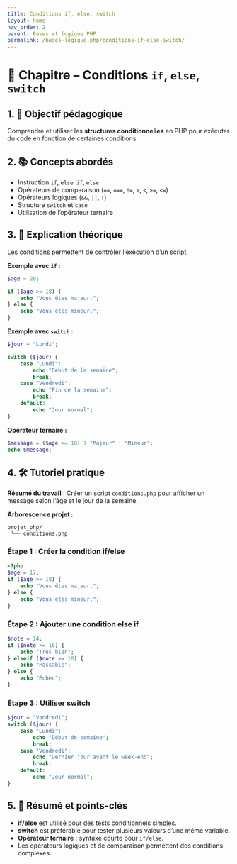 ```yaml
---
title: Conditions if, else, switch
layout: home
nav_order: 2
parent: Bases et logique PHP
permalink: /bases-logique-php/conditions-if-else-switch/
---
```



# 📘 Chapitre – Conditions `if`, `else`, `switch`

## 1. 🎯 Objectif pédagogique

Comprendre et utiliser les **structures conditionnelles** en PHP pour exécuter du code en fonction de certaines conditions.

## 2. 📚 Concepts abordés

* Instruction `if`, `else if`, `else`
* Opérateurs de comparaison (`==`, `===`, `!=`, `>`, `<`, `>=`, `<=`)
* Opérateurs logiques (`&&`, `||`, `!`)
* Structure `switch` et `case`
* Utilisation de l’opérateur ternaire

## 3. 🧠 Explication théorique

Les conditions permettent de contrôler l’exécution d’un script.

**Exemple avec `if` :**

```php
$age = 20;

if ($age >= 18) {
    echo "Vous êtes majeur.";
} else {
    echo "Vous êtes mineur.";
}
```

**Exemple avec `switch` :**

```php
$jour = "Lundi";

switch ($jour) {
    case "Lundi":
        echo "Début de la semaine";
        break;
    case "Vendredi":
        echo "Fin de la semaine";
        break;
    default:
        echo "Jour normal";
}
```

**Opérateur ternaire :**

```php
$message = ($age >= 18) ? "Majeur" : "Mineur";
echo $message;
```

## 4. 🛠 Tutoriel pratique

**Résumé du travail** : Créer un script `conditions.php` pour afficher un message selon l’âge et le jour de la semaine.

**Arborescence projet :**

```
projet_php/
 └── conditions.php
```

### Étape 1 : Créer la condition if/else

```php
<?php
$age = 17;
if ($age >= 18) {
    echo "Vous êtes majeur.";
} else {
    echo "Vous êtes mineur.";
}
```

### Étape 2 : Ajouter une condition else if

```php
$note = 14;
if ($note >= 16) {
    echo "Très bien";
} elseif ($note >= 10) {
    echo "Passable";
} else {
    echo "Échec";
}
```

### Étape 3 : Utiliser switch

```php
$jour = "Vendredi";
switch ($jour) {
    case "Lundi":
        echo "Début de semaine";
        break;
    case "Vendredi":
        echo "Dernier jour avant le week-end";
        break;
    default:
        echo "Jour normal";
}
```

## 5. 🧾 Résumé et points-clés

* **if/else** est utilisé pour des tests conditionnels simples.
* **switch** est préférable pour tester plusieurs valeurs d’une même variable.
* **Opérateur ternaire** : syntaxe courte pour `if/else`.
* Les opérateurs logiques et de comparaison permettent des conditions complexes.
